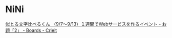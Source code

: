 # NiNi
[似とる文字比べるくん （9/7～9/13）１週間でWebサービスを作るイベント - お題「2」 - Boards - Crieit](https://crieit.net/boards/web1week-202009/6da04f603d4f65ca699b3bb73af08296)
